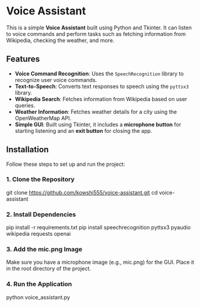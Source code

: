 # Voice Assistant

This is a simple **Voice Assistant** built using Python and Tkinter. It can listen to voice commands and perform tasks such as fetching information from Wikipedia, checking the weather, and more.

## Features

- **Voice Command Recognition**: Uses the `SpeechRecognition` library to recognize user voice commands.
- **Text-to-Speech**: Converts text responses to speech using the `pyttsx3` library.
- **Wikipedia Search**: Fetches information from Wikipedia based on user queries.
- **Weather Information**: Fetches weather details for a city using the OpenWeatherMap API.
- **Simple GUI**: Built using Tkinter, it includes a **microphone button** for starting listening and an **exit button** for closing the app.

## Installation

Follow these steps to set up and run the project:

### 1. Clone the Repository
git clone https://github.com/kowshi555/voice-assistant.git
cd voice-assistant

### 2. Install Dependencies
pip install -r requirements.txt
pip install speechrecognition pyttsx3 pyaudio wikipedia requests openai

### 3. Add the mic.png Image
Make sure you have a microphone image (e.g., mic.png) for the GUI. Place it in the root directory of the project.

### 4. Run the Application
python voice_assistant.py
